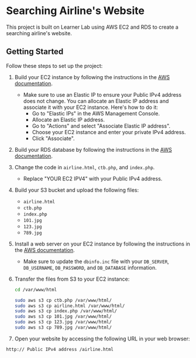 # Searching Airline's Website

This project is built on Learner Lab using AWS EC2 and RDS to create a searching airline's website.

## Getting Started

Follow these steps to set up the project:

1. Build your EC2 instance by following the instructions in the [AWS documentation](https://docs.aws.amazon.com/AmazonRDS/latest/UserGuide/CHAP_Tutorials.WebServerDB.LaunchEC2.html).
   - Make sure to use an Elastic IP to ensure your Public IPv4 address does not change. You can allocate an Elastic IP address and associate it with your EC2 instance. Here's how to do it:
     - Go to "Elastic IPs" in the AWS Management Console.
     - Allocate an Elastic IP address.
     - Go to "Actions" and select "Associate Elastic IP address".
     - Choose your EC2 instance and enter your private IPv4 address.
     - Click "Associate".

2. Build your RDS database by following the instructions in the [AWS documentation](https://docs.aws.amazon.com/AmazonRDS/latest/UserGuide/CHAP_Tutorials.WebServerDB.CreateDBInstance.html).

3. Change the code in `airline.html`, `ctb.php`, and `index.php`.
   - Replace "YOUR EC2 IPV4" with your Public IPv4 address.

4. Build your S3 bucket and upload the following files:
   - `airline.html`
   - `ctb.php`
   - `index.php`
   - `101.jpg`
   - `123.jpg`
   - `789.jpg`

5. Install a web server on your EC2 instance by following the instructions in the [AWS documentation](https://docs.aws.amazon.com/AmazonRDS/latest/UserGuide/CHAP_Tutorials.WebServerDB.CreateWebServer.html).
   - Make sure to update the `dbinfo.inc` file with your `DB_SERVER`, `DB_USERNAME`, `DB_PASSWORD`, and `DB_DATABASE` information.

6. Transfer the files from S3 to your EC2 instance:
   ```bash
   cd /var/www/html

   sudo aws s3 cp ctb.php /var/www/html/
   sudo aws s3 cp airline.html /var/www/html/
   sudo aws s3 cp index.php /var/www/html/
   sudo aws s3 cp 101.jpg /var/www/html/
   sudo aws s3 cp 123.jpg /var/www/html/
   sudo aws s3 cp 789.jpg /var/www/html/
   
 7. Open your website by accessing the following URL in your web browser:
 ```bash
 http:// Public IPv4 address /airline.html

